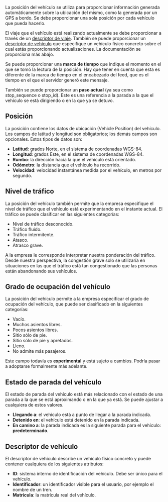 La posición del vehículo se utiliza para proporcionar información generada automáticamente sobre la ubicación del mismo, como la generada por un GPS a bordo. Se debe proporcionar una sola posición por cada vehículo que pueda hacerlo.

El viaje que el vehículo está realizando actualmente se debe proporcionar a través de un [descriptor de viaje](reference.md#VehicleDescriptor). También se puede proporcionar un [descriptor de vehículo](reference.md#VehicleDescriptor) que especifique un vehículo físico concreto sobre el cual estás proporcionando actualizaciones. La documentación se proporciona más abajo.

Se puede proporcionar una **marca de tiempo** que indique el momento en el que se tomó la lectura de la posición. Hay que tener en cuenta que esta es diferente de la marca de tiempo en el encabezado del feed, que es el tiempo en el que el servidor generó este mensaje.

También se puede proporcionar un **paso actual** (ya sea como stop_sequence o stop_id). Este es una referencia a la parada a la que el vehículo se está dirigiendo o en la que ya se detuvo.

## Posición

La posición contiene los datos de ubicación (Vehicle Position) del vehículo. Los campos de latitud y longitud son obligatorios; los demás campos son opcionales. Estos tipos de datos son:

*   **Latitud**: grados Norte, en el sistema de coordenadas WGS-84.
*   **Longitud**: grados Este, en el sistema de coordenadas WGS-84.
*   **Rumbo**: la dirección hacia la que el vehículo está orientado.
*   **Odómetro**: la distancia que el vehículo ha recorrido.
*   **Velocidad**: velocidad instantánea medida por el vehículo, en metros por segundo.

## Nivel de tráfico

La posición del vehículo también permite que la empresa especifique el nivel de tráfico que el vehículo está experimentando en el instante actual. El tráfico se puede clasificar en las siguientes categorías:

*   Nivel de tráfico desconocido.
*   Tráfico fluido.
*   Tráfico intermitente.
*   Atasco.
*   Atrasco grave.

A la empresa le corresponde interpretar nuestra ponderación del tráfico. Desde nuestra perspectiva, la congestión grave solo se utilizaría en situaciones en las que el tráfico está tan congestionado que las personas están abandonando sus vehículos.

## Grado de ocupación del vehículo

La posición del vehículo permite a la empresa especificar el grado de ocupación del vehículo, que puede ser clasificado en la siguientes categorías:

*   Vacío.
*   Muchos asientos libres.
*   Pocos asientos libres.
*   Sitio sólo de pie.
*   Sitio sólo de pie y apretados.
*   Lleno.
*   No admite más pasajeros.

Este campo todavía es **experimental** y está sujeto a cambios. Podría pasar a adoptarse formalmente más adelante.

## Estado de parada del vehículo

El estado de parada del vehículo está más relacionado con el estado de una parada a la que se está aproximando o en la que ya está. Se puede ajustar a cualquiera de estos valores.

*   **Llegando a**: el vehículo está a punto de llegar a la parada indicada.
*   **Detenido en**: el vehículo está detenido en la parada indicada.
*   **En camino a**: la parada indicada es la siguiente parada para el vehículo: **predeterminado**.

## Descriptor de vehículo

El descriptor de vehículo describe un vehículo físico concreto y puede contener cualquiera de los siguientes atributos:

*   **ID**: sistema interno de identificación del vehículo. Debe ser único para el vehículo.
*   **Identificador**: un identificador visible para el usuario, por ejemplo el nombre de un tren.
*   **Matrícula**: la matrícula real del vehículo.
